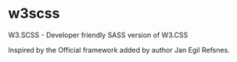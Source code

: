 # w3scss
W3.SCSS - Developer friendly SASS version of W3.CSS

Inspired by the Official framework added by author Jan Egil Refsnes.




